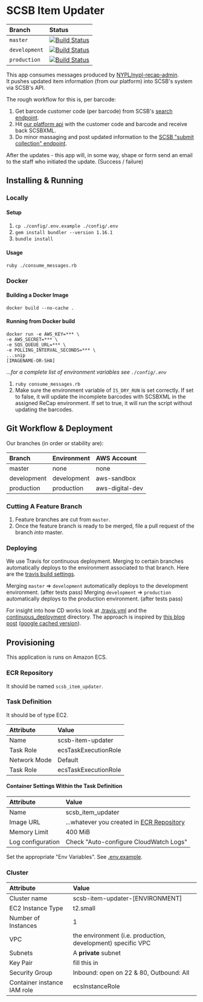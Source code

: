 # SCSB Item Updater

| Branch        | Status                                                                                                                                                   |
|:--------------|:---------------------------------------------------------------------------------------------------------------------------------------------------------|
| `master`      | [![Build Status](https://travis-ci.org/NYPL-discovery/scsb_item_updater.svg?branch=master)](https://travis-ci.org/NYPL-discovery/scsb_item_updater)      |
| `development` | [![Build Status](https://travis-ci.org/NYPL-discovery/scsb_item_updater.svg?branch=development)](https://travis-ci.org/NYPL-discovery/scsb_item_updater) |
| `production`  | [![Build Status](https://travis-ci.org/NYPL-discovery/scsb_item_updater.svg?branch=production)](https://travis-ci.org/NYPL-discovery/scsb_item_updater)  |

This app consumes messages produced by [NYPL/nypl-recap-admin](https://github.com/NYPL/nypl-recap-admin).  
It pushes updated item information (from our platform) into SCSB's system via
SCSB's API.

The rough workflow for this is, per barcode:

1.  Get barcode customer code (per barcode) from SCSB's [search endpoint](https://uat-recap.htcinc.com:9093/swagger-ui.html#!/search-records-rest-controller/search).
2.  Hit [our platform api](https://platformdocs.nypl.org/#/recap/get_v0_1_recap_nypl_bibs) with the customer code and barcode and receive back SCSBXML.
3.  Do minor massaging and post updated information to the [SCSB "submit collection" endpoint](https://uat-recap.htcinc.com:9093/swagger-ui.html#!/shared-collection-rest-controller/submitCollection).

After the updates - this app will, in some way, shape or form send an email to
the staff who initiated the update. (Success / failure)

## Installing & Running

### Locally

#### Setup

1.  `cp ./config/.env.example ./config/.env`
1.  `gem install bundler --version 1.16.1`
1.  `bundle install`

#### Usage

`ruby ./consume_messages.rb`

### Docker

#### Building a Docker Image

`docker build --no-cache .`

#### Running from Docker build

```
docker run -e AWS_KEY=*** \
-e AWS_SECRET=*** \
-e SQS_QUEUE_URL=*** \
-e POLLING_INTERVAL_SECONDS=*** \
...snip
[IMAGENAME-OR-SHA]
```

_...for a complete list of environment variables see `./config/.env`_

1.  `ruby consume_messages.rb`
2.  Make sure the environment variable of `IS_DRY_RUN` is set correctly. If set to false, it will update the incomplete barcodes with SCSBXML in the assigned ReCap environment. If set to true, it will run the script without updating the barcodes.

## Git Workflow & Deployment

Our branches (in order or stability are):

| Branch      | Environment | AWS Account     |
|:------------|:------------|:----------------|
| master      | none        | none            |
| development | development | aws-sandbox     |
| production  | production  | aws-digital-dev |

### Cutting A Feature Branch

1. Feature branches are cut from `master`.
2. Once the feature branch is ready to be merged, file a pull request of the branch _into_ master.

### Deploying

We use Travis for continuous deployment.
Merging to certain branches automatically deploys to the environment associated to
that branch. Here are the [travis build settings](https://travis-ci.org/NYPL-discovery/scsb_item_updater/settings).

Merging `master` => `development` automatically deploys to the development environment. (after tests pass)
Merging `development` => `production` automatically deploys to the production environment. (after tests pass)

For insight into how CD works look at [.travis.yml](./.travis.yml) and the
[continuous_deployment](./continuous_deployment) directory.
The approach is inspired by [this blog post](https://dev.mikamai.com/2016/05/17/continuous-delivery-with-travis-and-ecs/) ([google cached version](https://webcache.googleusercontent.com/search?q=cache:NodZ-GZnk6YJ:https://dev.mikamai.com/2016/05/17/continuous-delivery-with-travis-and-ecs/+&cd=1&hl=en&ct=clnk&gl=us&client=firefox-b-1-ab)).

## Provisioning

This application is runs on Amazon ECS.

### ECR Repository

It should be named `scsb_item_updater`.

### Task Definition

It should be of type EC2.

| Attribute    | Value                |
|:-------------|:---------------------|
| Name         | scsb-item-updater    |
| Task Role    | ecsTaskExecutionRole |
| Network Mode | Default              |
| Task Role    | ecsTaskExecutionRole |

#### Container Settings Within the Task Definition

| Attribute         | Value                                                        |
|:------------------|:-------------------------------------------------------------|
| Name              | scsb_item_updater                                            |
| Image URL         | ...whatever you created in [ECR Repository](#ecr-repository) |
| Memory Limit      | 400 MiB                                                      |
| Log configuration | Check "Auto-configure CloudWatch Logs"                       |


Set the appropriate "Env Variables".
See [.env.example](config/.env.example).

### Cluster

| Attribute                   | Value                                                       |
|:----------------------------|:------------------------------------------------------------|
| Cluster name                | scsb-item-updater-[ENVIRONMENT]                             |
| EC2 Instance Type           | t2.small                                                    |
| Number of Instances         | 1                                                           |
| VPC                         | the environment (i.e. production, development) specific VPC |
| Subnets                     | A **private** subnet                                        |
| Key Pair                    | fill this in                                                |
| Security Group              | Inbound: open on 22 & 80, Outbound: All                     |
| Container instance IAM role | ecsInstanceRole                                             |
